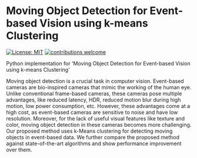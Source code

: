 # Moving Object Detection for Event-based Vision using k-means Clustering

[![License: MIT](https://img.shields.io/badge/License-MIT-yellow.svg)](https://opensource.org/licenses/MIT)
[![contributions welcome](https://img.shields.io/badge/contributions-welcome-brightgreen.svg?style=flat)](https://github.com/dwyl/esta/issues)



Python implementation for 'Moving Object Detection for Event-based Vision using k-means Clustering'

Moving object detection is a crucial task in computer vision. Event-based cameras are bio-inspired cameras that mimic the working of the human eye. Unlike conventional frame-based cameras, these cameras pose multiple advantages, like reduced latency, HDR, reduced motion blur during high motion, low power consumption, etc. However, these advantages come at a high cost, as event-based cameras are sensitive to noise and have low resolution. Moreover, for the lack of useful visual features like texture and color, moving object detection in these cameras becomes more challenging. Our proposed method uses k-Means clustering for detecting moving objects in event-based data. We further compare the proposed method against state-of-the-art algorithms and show performance improvement over them.



